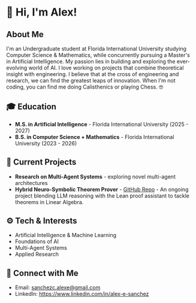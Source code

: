 # 👋 Hi, I'm Alex!

## About Me
I'm an Undergraduate student at Florida International University studying Computer Science & Mathematics, while concurrently pursuing a Master's in Artificial Intelligence.
My passion lies in building and exploring the ever-evolving world of AI. I love working on projects that combine theoretical insight with engineering. I believe that at the cross of engineering and research, we can find the greatest leaps of innovation.
When I'm not coding, you can find me doing Calisthenics or playing Chess. 🤓

## 🎓 Education
- **M.S. in Artificial Intelligence** - Florida International University (2025 - 2027)
- **B.S. in Computer Science + Mathematics** - Florida International University (2023 - 2026)

## 🔭 Current Projects
- **Research on Multi-Agent Systems** - exploring novel multi-agent architectures
- **Hybrid Neuro-Symbolic Theorem Prover** - [GitHub Repo](https://github.com/thealepo/hybrid-atp) - An ongoing project blending LLM reasoning with the Lean proof assistant to tackle theorems in Linear Algebra.

## ⚙️ Tech & Interests
- Artificial Intelligence & Machine Learning
- Foundations of AI
- Multi-Agent Systems
- Applied Research

## 🤝 Connect with Me
- Email: sanchezc.alexe@gmail.com
- LinkedIn: https://www.linkedin.com/in/alex-e-sanchez
